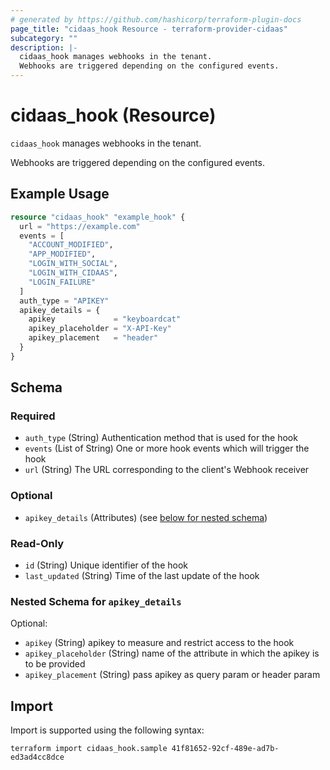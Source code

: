 ```yaml
---
# generated by https://github.com/hashicorp/terraform-plugin-docs
page_title: "cidaas_hook Resource - terraform-provider-cidaas"
subcategory: ""
description: |-
  cidaas_hook manages webhooks in the tenant.
  Webhooks are triggered depending on the configured events.
---
```


# cidaas_hook (Resource)

`cidaas_hook` manages webhooks in the tenant.

Webhooks are triggered depending on the configured events.

## Example Usage

```terraform
resource "cidaas_hook" "example_hook" {
  url = "https://example.com"
  events = [
    "ACCOUNT_MODIFIED",
    "APP_MODIFIED",
    "LOGIN_WITH_SOCIAL",
    "LOGIN_WITH_CIDAAS",
    "LOGIN_FAILURE"
  ]
  auth_type = "APIKEY"
  apikey_details = {
    apikey             = "keyboardcat"
    apikey_placeholder = "X-API-Key"
    apikey_placement   = "header"
  }
}
```

<!-- schema generated by tfplugindocs -->
## Schema

### Required

- `auth_type` (String) Authentication method that is used for the hook
- `events` (List of String) One or more hook events which will trigger the hook
- `url` (String) The URL corresponding to the client's Webhook receiver

### Optional

- `apikey_details` (Attributes) (see [below for nested schema](#nestedatt--apikey_details))

### Read-Only

- `id` (String) Unique identifier of the hook
- `last_updated` (String) Time of the last update of the hook

<a id="nestedatt--apikey_details"></a>
### Nested Schema for `apikey_details`

Optional:

- `apikey` (String) apikey to measure and restrict access to the hook
- `apikey_placeholder` (String) name of the attribute in which the apikey is to be provided
- `apikey_placement` (String) pass apikey as query param or header param

## Import

Import is supported using the following syntax:

```shell
terraform import cidaas_hook.sample 41f81652-92cf-489e-ad7b-ed3ad4cc8dce
```
